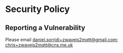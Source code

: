 # Security Policy

## Reporting a Vulnerability

Please email daniel.sorridi+zwavejs2mqtt@gmail.com; chris+zwavejs2mqtt@cns.me.uk
